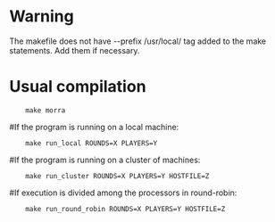 
# Warning
The makefile does not have --prefix /usr/local/ tag added to the make statements. Add them if necessary.

# Usual compilation
        make morra
#If the program is running on a local machine:
		
        make run_local ROUNDS=X PLAYERS=Y
		
#If the program is running on a cluster of machines:
	
		make run_cluster ROUNDS=X PLAYERS=Y HOSTFILE=Z
	
	
#If execution is divided among the processors in round-robin:

		make run_round_robin ROUNDS=X PLAYERS=Y HOSTFILE=Z

